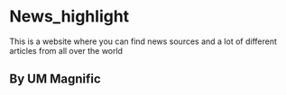 # News_highlight
This is a website where you can find news sources and a lot of different articles from all over the world
## By UM Magnific
